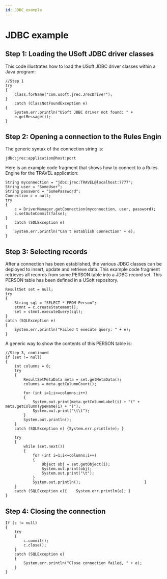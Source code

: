 ```yaml
---
id: JDBC_example
---
```


# JDBC example

## Step 1: Loading the USoft JDBC driver classes

This code illustrates how to load the USoft JDBC driver classes within a Java program:

```
//Step 1
try
{
    Class.forName("com.usoft.jrec.JrecDriver");
}
    catch (ClassNotFoundException e)
{
    System.err.println("USoft JDBC driver not found: " +
    e.getMessage());
}

```

## Step 2: Opening a connection to the Rules Engin

The generic syntax of the connection string is:

```
jdbc:jrec:application@host:port

```

Here is an example code fragment that shows how to connect to a Rules Engine for the TRAVEL application:

```
String myconnection = "jdbc:jrec:TRAVEL@localhost:7777";
String user = "SomeUser";
String password = "SomePassword";
Connection c = null;
try
{
    c = DriverManager.getConnection(myconnection, user, password);
    c.setAutoCommit(false);
}
    catch (SQLException e)
{
    System.err.println("Can't establish connection" + e);
}

```

## Step 3: Selecting records

After a connection has been established, the various JDBC classes can be deployed to insert, update and retrieve data. This example code fragment retrieves all records from some PERSON table into a JDBC record set. This PERSON table has been defined in a USoft repository.

```
ResultSet set = null;
try
{
    String sql = "SELECT * FROM Person";
    stmnt = c.createStatement();
    set = stmnt.executeQuery(sql);
}
catch (SQLException e)
{
    System.err.println("Failed t execute query: " + e);
}

```

A generic way to show the contents of this PERSON table is:

```
//Step 3, continued
if (set != null)
{
    int columns = 0;
    try
    {
        ResultSetMetaData meta = set.getMetaData();
        columns = meta.getColumnCount();
                
        for (int i=1;i<=columns;i++)
        {
            System.out.print(meta.getColumnLabel(i) + "(" + meta.getColumnTypeName(i) + ")");
            System.out.print("\t\t");
        }
        System.out.println();
    }
    catch (SQLException e) {System.err.println(e); }
        
    try
    {
        while (set.next())
        {
            for (int i=1;i<=columns;i++)
            {
                Object obj = set.getObject(i);
                System.out.print(obj);
                System.out.print("\t");
            }
            System.out.println();                            }
    }
    catch (SQLException e){    System.err.println(e); }
}

```

## Step 4: Closing the connection

```
If (c != null)
{
    try
    {
        c.commit();
        c.close();
    }
    catch (SQLException e)
    {
        System.err.println("Close connection failed, " + e);
    }
}

```
